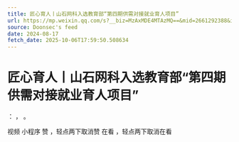 ```yaml
---
title: 匠心育人丨山石网科入选教育部“第四期供需对接就业育人项目”
url: https://mp.weixin.qq.com/s?__biz=MzAxMDE4MTAzMQ==&mid=2661292388&idx=1&sn=ae0948fac4f9e8f28c10691fef420cf3
source: Doonsec's feed
date: 2024-08-17
fetch_date: 2025-10-06T17:59:50.508634
---
```


# 匠心育人丨山石网科入选教育部“第四期供需对接就业育人项目”

：
，
。

视频
小程序
赞
，轻点两下取消赞
在看
，轻点两下取消在看